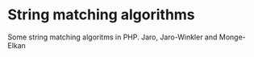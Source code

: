 String matching algorithms
==============

Some string matching algoritms in PHP.
Jaro, Jaro-Winkler and Monge-Elkan 
